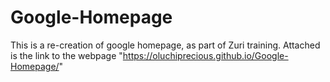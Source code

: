 # Google-Homepage
This is a re-creation of google homepage, as part of Zuri training.
Attached is the link to the webpage "https://oluchiprecious.github.io/Google-Homepage/"

